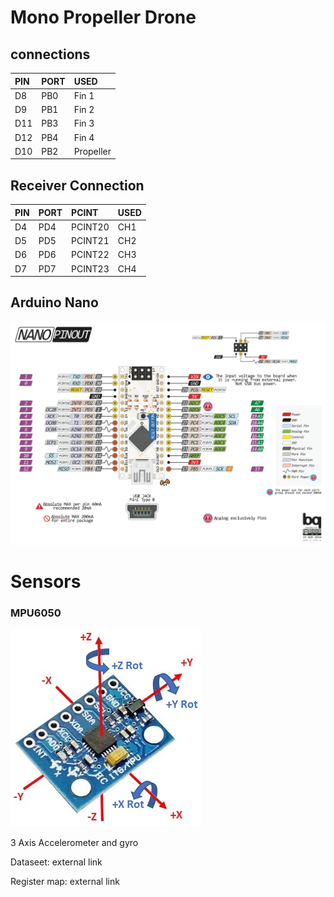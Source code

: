 # Mono Propeller Drone

## connections

| PIN     | PORT    | USED          |
| :---    | :---    | :---          |
| D8      | PB0     | Fin 1         |
| D9      | PB1     | Fin 2         |
| D11     | PB3     | Fin 3         |
| D12     | PB4     | Fin 4         |
| D10     | PB2     | Propeller     |

## Receiver Connection

| PIN       | PORT  | PCINT     | USED |
| :---      | :---  | :---      | :--- |
| D4        | PD4   | PCINT20   | CH1  |
| D5        | PD5   | PCINT21   | CH2  |
| D6        | PD6   | PCINT22   | CH3  |
| D7        | PD7   | PCINT23   | CH4  |

## Arduino Nano

![Arduino Nano](images/Arduino-nano-pinout.png)


# Sensors

### MPU6050

![MPU6050](images/MPU-6050-Accel-and-Gyro-Module-Axis-Orientation-3.jpg)

3 Axis Accelerometer and gyro

Dataseet: external link

Register map: external link
